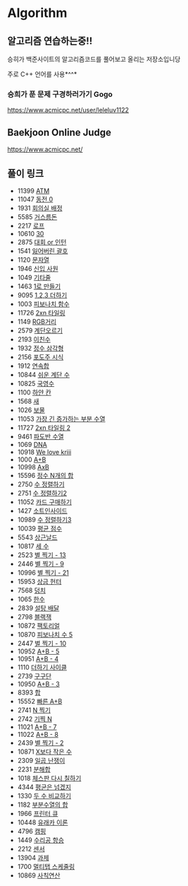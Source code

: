 ﻿# Algorithm

## 알고리즘 연습하는중!!
 승히가 백준사이트의 알고리즘코드를 풀어보고 올리는 저장소입니당

 주로 C++ 언어를 사용*^^*

### 승희가 푼 문제 구경하러가기 Gogo
 <https://www.acmicpc.net/user/leleluv1122>

## Baekjoon Online Judge 
 <https://www.acmicpc.net/>

## 풀이 링크
 - 11399 [ATM](https://github.com/leleluv1122/Algorithm/blob/master/back/back/ATM.cpp)
 - 11047 [동전 0](https://github.com/leleluv1122/Algorithm/blob/master/back/back/%EB%8F%99%EC%A0%840.cpp)
 - 1931 [회의실 배정](https://github.com/leleluv1122/Algorithm/blob/master/back/back/%ED%9A%8C%EC%9D%98%EC%8B%A4%EB%B0%B0%EC%A0%95.cpp)
 - 5585 [거스름돈](https://github.com/leleluv1122/Algorithm/blob/master/back/back/%EA%B1%B0%EC%8A%A4%EB%A6%84%EB%8F%88.cpp)
 - 2217 [로프](https://github.com/leleluv1122/Algorithm/blob/master/back/back/%EB%A1%9C%ED%94%84.cpp)
 - 10610 [30](https://github.com/leleluv1122/Algorithm/blob/master/back/back/30.cpp)
 - 2875 [대회 or 인턴](https://github.com/leleluv1122/Algorithm/blob/master/back/back/%EB%8C%80%ED%9A%8C_%EC%9D%B8%ED%84%B4.cpp)
 - 1541 [잃어버린 괄호](https://github.com/leleluv1122/Algorithm/blob/master/back/back/%EC%9E%83%EC%96%B4%EB%B2%84%EB%A6%B0_%EA%B4%84%ED%98%B8.cpp)
 - 1120 [문자열](https://github.com/leleluv1122/Algorithm/blob/master/back/back/%EB%AC%B8%EC%9E%90%EC%97%B4.cpp)
 - 1946 [신입 사원](https://github.com/leleluv1122/Algorithm/blob/master/back/back/%EC%8B%A0%EC%9E%85%EC%82%AC%EC%9B%90.cpp)
 - 1049 [기타줄](https://github.com/leleluv1122/Algorithm/blob/master/back/back/%EA%B8%B0%ED%83%80%EC%A4%84.cpp)
 - 1463 [1로 만들기](https://github.com/leleluv1122/Algorithm/blob/master/back/back/1%EB%A1%9C%EB%A7%8C%EB%93%A4%EA%B8%B0.cpp)
 - 9095 [1,2,3 더하기](https://github.com/leleluv1122/Algorithm/blob/master/back/back/1_2_3_%EB%8D%94%ED%95%98%EA%B8%B0.cpp)
 - 1003 [피보나치 함수](https://github.com/leleluv1122/Algorithm/blob/master/back/back/%ED%94%BC%EB%B3%B4%EB%82%98%EC%B9%98.cpp)
 - 11726 [2xn 타일링](https://github.com/leleluv1122/Algorithm/blob/master/back/back/2xn%ED%83%80%EC%9D%BC%EB%A7%81.cpp)
 - 1149 [RGB거리](https://github.com/leleluv1122/Algorithm/blob/master/back/back/RGB%EA%B1%B0%EB%A6%AC.cpp)
 - 2579 [계단오르기](https://github.com/leleluv1122/Algorithm/blob/master/back/back/%EA%B3%84%EB%8B%A8%EC%98%A4%EB%A5%B4%EA%B8%B0.cpp)
 - 2193 [이친수](https://github.com/leleluv1122/Algorithm/blob/master/back/back/%EC%9D%B4%EC%B9%9C%EC%88%98.cpp)
 - 1932 [정수 삼각형](https://github.com/leleluv1122/Algorithm/blob/master/back/back/%EC%A0%95%EC%88%98_%EC%82%BC%EA%B0%81%ED%98%95.cpp)
 - 2156 [포도주 시식](https://github.com/leleluv1122/Algorithm/blob/master/back/back/%ED%8F%AC%EB%8F%84%EC%A3%BC%EC%8B%9C%EC%8B%9D.cpp)
 - 1912 [연속합](https://github.com/leleluv1122/Algorithm/blob/master/back/back/%EC%97%B0%EC%86%8D%ED%95%A9.cpp)
 - 10844 [쉬운 계단 수](https://github.com/leleluv1122/Algorithm/blob/master/back/back/%EC%89%AC%EC%9A%B4%EA%B3%84%EB%8B%A8%EC%88%98.cpp)
 - 10825 [국영수](https://github.com/leleluv1122/Algorithm/blob/master/back/back/%EA%B5%AD%EC%98%81%EC%88%98.cpp)
 - 1100 [하얀 칸](https://github.com/leleluv1122/Algorithm/blob/master/back/back/%ED%95%98%EC%96%80_%EC%B9%B8.cpp)
 - 1568 [새](https://github.com/leleluv1122/Algorithm/blob/master/back/back/%EC%83%88.cpp)
 - 1026 [보물](https://github.com/leleluv1122/Algorithm/blob/master/back/back/%EB%B3%B4%EB%AC%BC.cpp)
 - 11053 [가장 긴 증가하는 부분 수열](https://github.com/leleluv1122/Algorithm/blob/master/back/back/%EA%B0%80%EC%9E%A5%EA%B8%B4%EC%A6%9D%EA%B0%80%ED%95%98%EB%8A%94%EB%B6%80%EB%B6%84%EC%88%98%EC%97%B4.cpp)
 - 11727 [2xn 타일링 2](https://github.com/leleluv1122/Algorithm/blob/master/back/back/2xn%ED%83%80%EC%9D%BC%EB%A7%812.cpp)
 - 9461 [파도반 수열](https://github.com/leleluv1122/Algorithm/blob/master/back/back/%ED%8C%8C%EB%8F%84%EB%B0%98_%EC%88%98%EC%97%B4.cpp)
 - 1069 [DNA](https://github.com/leleluv1122/Algorithm/blob/master/back/back/DNA.cpp)
 - 10918 [We love kriii]()
 - 1000 [A+B]()
 - 10998 [AxB]()
 - 15596 [정수 N개의 합]()
 - 2750 [수 정렬하기]()
 - 2751 [수 정렬하기2]()
 - 11052 [카드 구매하기](https://github.com/leleluv1122/Algorithm/blob/master/back/back/%EC%B9%B4%EB%93%9C_%EA%B5%AC%EB%A7%A4%ED%95%98%EA%B8%B0.cpp)
 - 1427 [소트인사이드](https://github.com/leleluv1122/Algorithm/blob/master/back/back/%EC%86%8C%ED%8A%B8%EC%9D%B8%EC%82%AC%EC%9D%B4%EB%93%9C.cpp)
 - 10989 [수 정렬하기3](https://github.com/leleluv1122/Algorithm/blob/master/back/back/%EC%88%98_%EC%A0%95%EB%A0%AC%ED%95%98%EA%B8%B03.cpp)
 - 10039 [평균 점수]()
 - 5543 [상근날드]()
 - 10817 [세 수]()
 - 2523 [별 찍기 - 13]()
 - 2446 [별 찍기 - 9]()
 - 10996 [별 찍기 - 21]()
 - 15953 [상금 헌터](https://github.com/leleluv1122/Algorithm/blob/master/back/back/%EC%B9%B4%EC%B9%B4%EC%98%A4%EC%83%81%EA%B8%88%ED%97%8C%ED%84%B0.cpp)
 - 7568 [덩치](https://github.com/leleluv1122/Algorithm/blob/master/back/back/%EB%8D%A9%EC%B9%98.cpp)
 - 1065 [한수](https://github.com/leleluv1122/Algorithm/blob/master/back/back/%ED%95%9C%EC%88%98.cpp)
 - 2839 [설탕 배달](https://github.com/leleluv1122/Algorithm/blob/master/back/back/%EC%84%A4%ED%83%95%EB%B0%B0%EB%8B%AC.cpp)
 - 2798 [블랙잭](https://github.com/leleluv1122/Algorithm/blob/master/back/back/%EB%B8%94%EB%9E%99%EC%9E%AD.cpp)
 - 10872 [팩토리얼]()
 - 10870 [피보나치 수 5](https://github.com/leleluv1122/Algorithm/blob/master/back/back/%ED%94%BC%EB%B3%B4%EB%82%98%EC%B9%98.cpp)
 - 2447 [벌 찍기 - 10]()
 - 10952 [A+B - 5]()
 - 10951 [A+B - 4]()
 - 1110 [더하기 사이클]()
 - 2739 [구구단]()
 - 10950 [A+B - 3]()
 - 8393 [합]()
 - 15552 [빠른 A+B]()
 - 2741 [N 찍기]()
 - 2742 [기찍 N]()
 - 11021 [A+B - 7]()
 - 11022 [A+B - 8]()
 - 2439 [별 찍기 - 2]()
 - 10871 [X보다 작은 수]()
 - 2309 [일곱 난쟁이](https://github.com/leleluv1122/Algorithm/blob/master/baekjoon/baekjoon/%EC%9D%BC%EA%B3%B1%EB%82%9C%EC%9F%81%EC%9D%B4.cpp)
 - 2231 [분해합](https://github.com/leleluv1122/Algorithm/blob/master/baekjoon/baekjoon/%EB%B6%84%ED%95%B4%ED%95%A9.cpp)
 - 1018 [체스판 다시 칠하기](https://github.com/leleluv1122/Algorithm/blob/master/baekjoon/baekjoon/%EC%B2%B4%EC%8A%A4%ED%8C%90%EB%8B%A4%EC%8B%9C%EC%B9%A0%ED%95%98%EA%B8%B0.cpp)
 - 4344 [평균은 넘겠지](https://github.com/leleluv1122/Algorithm/blob/master/baekjoon/baekjoon/%ED%8F%89%EA%B7%A0%EC%9D%80%EB%84%98%EA%B2%A0%EC%A7%80.cpp)
 - 1330 [두 수 비교하기](https://github.com/leleluv1122/Algorithm/blob/master/baekjoon/baekjoon/%EB%91%90%EC%88%98%EB%B9%84%EA%B5%90%ED%95%98%EA%B9%85.cpp)
 - 1182 [부분수열의 합](https://github.com/leleluv1122/Algorithm/blob/master/baekjoon/baekjoon/%EB%B6%80%EB%B6%84%EC%88%98%EC%97%B4%EC%9D%98_%ED%95%A9.cpp)
 - 1966 [프린터 큐](https://github.com/leleluv1122/Algorithm/blob/master/baekjoon/baekjoon/%ED%94%84%EB%A6%B0%ED%84%B0%ED%81%90.cpp)
 - 10448 [유래카 이론](https://github.com/leleluv1122/Algorithm/blob/master/baekjoon/baekjoon/%EC%9C%A0%EB%A0%88%EC%B9%B4_%EC%9D%B4%EB%A1%A0.cpp)
 - 4796 [캠핑](https://github.com/leleluv1122/Algorithm/blob/master/baekjoon/baekjoon/%EC%BA%A0%ED%95%91.cpp)
 - 1449 [수리공 항승](https://github.com/leleluv1122/Algorithm/blob/master/baekjoon/baekjoon/%EC%88%98%EB%A6%AC%EA%B3%B5_%ED%95%AD%EC%8A%B9.cpp)
 - 2212 [센서](https://github.com/leleluv1122/Algorithm/blob/master/baekjoon/baekjoon/%EC%84%BC%EC%84%9C.cpp)
 - 13904 [과제](https://github.com/leleluv1122/Algorithm/blob/master/baekjoon/baekjoon/%EA%B3%BC%EC%A0%9C.cpp)
 - 1700 [멀티탭 스케줄링](https://github.com/leleluv1122/Algorithm/blob/master/baekjoon/baekjoon/%EB%A9%80%ED%8B%B0%ED%83%AD_%EC%8A%A4%EC%BC%80%EC%A4%84%EB%A7%81.cpp)
 - 10869 [사칙연산]()
